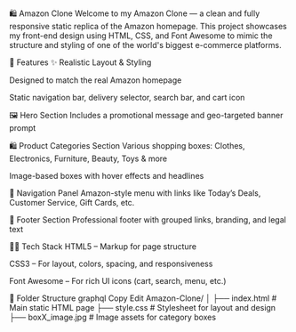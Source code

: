 🛍️ Amazon Clone
Welcome to my Amazon Clone — a clean and fully responsive static replica of the Amazon homepage. This project showcases my front-end design using HTML, CSS, and Font Awesome to mimic the structure and styling of one of the world's biggest e-commerce platforms.

🚀 Features
✨ Realistic Layout & Styling

Designed to match the real Amazon homepage

Static navigation bar, delivery selector, search bar, and cart icon

🖼️ Hero Section
Includes a promotional message and geo-targeted banner prompt

🛍️ Product Categories Section
Various shopping boxes: Clothes, Electronics, Furniture, Beauty, Toys & more

Image-based boxes with hover effects and headlines

🧭 Navigation Panel
Amazon-style menu with links like Today’s Deals, Customer Service, Gift Cards, etc.

🦶 Footer Section
Professional footer with grouped links, branding, and legal text

🧑‍💻 Tech Stack
HTML5 – Markup for page structure

CSS3 – For layout, colors, spacing, and responsiveness

Font Awesome – For rich UI icons (cart, search, menu, etc.)

📂 Folder Structure
graphql
Copy
Edit
Amazon-Clone/
│
├── index.html          # Main static HTML page
├── style.css           # Stylesheet for layout and design
├── boxX_image.jpg      # Image assets for category boxes
